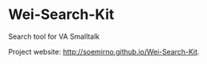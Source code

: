 # Wei-Search-Kit
Search tool for VA Smalltalk

Project website: http://soemirno.github.io/Wei-Search-Kit.
